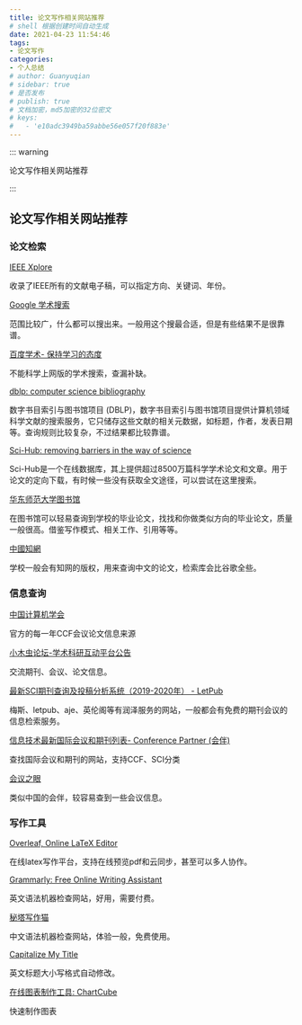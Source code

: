 ```yaml
---
title: 论文写作相关网站推荐
# shell 根据创建时间自动生成
date: 2021-04-23 11:54:46
tags:
- 论文写作
categories:
- 个人总结
# author: Guanyuqian
# sidebar: true
# 是否发布
# publish: true
# 文档加密，md5加密的32位密文
# keys:
# 	- 'e10adc3949ba59abbe56e057f20f883e'
---
```


::: warning

论文写作相关网站推荐

:::

<!-- more -->

## 论文写作相关网站推荐

### 论文检索

[IEEE Xplore](ttps://ieeexplore.ieee.org/Xplore/home.jsp)

收录了IEEE所有的文献电子稿，可以指定方向、关键词、年份。

[Google 学术搜索](http://scholar.google.cn/)

范围比较广，什么都可以搜出来。一般用这个搜最合适，但是有些结果不是很靠谱。

[百度学术- 保持学习的态度](https://xueshu.baidu.com/)

不能科学上网版的学术搜索，查漏补缺。

[dblp: computer science bibliography](https://dblp.org/)

数字书目索引与图书馆项目 (DBLP)，数字书目索引与图书馆项目提供计算机领域科学文献的搜索服务，它只储存这些文献的相关元数据，如标题，作者，发表日期等。查询规则比较复杂，不过结果都比较靠谱。

[Sci-Hub: removing barriers in the way of science](https://sci-hub.se/)

Sci-Hub是一个在线数据库，其上提供超过8500万篇科学学术论文和文章。用于论文的定向下载，有时候一些没有获取全文途径，可以尝试在这里搜索。

[华东师范大学图书馆](http://www.lib.ecnu.edu.cn/)

在图书馆可以轻易查询到学校的毕业论文，找找和你做类似方向的毕业论文，质量一般很高。借鉴写作模式、相关工作、引用等等。

[中國知網](http://cnki.sris.com.tw/)

学校一般会有知网的版权，用来查询中文的论文，检索库会比谷歌全些。

### 信息查询

[中国计算机学会](https://www.ccf.org.cn/)

官方的每一年CCF会议论文信息来源

[小木虫论坛-学术科研互动平台公告](http://muchong.com/bbs/)

交流期刊、会议、论文信息。

[最新SCI期刊查询及投稿分析系统（2019-2020年） - LetPub](https://www.letpub.com.cn/index.php?page=journalapp)

梅斯、letpub、aje、英伦阁等有润泽服务的网站，一般都会有免费的期刊会议的信息检索服务。

[信息技术最新国际会议和期刊列表- Conference Partner (会伴)](https://www.myhuiban.com/?lang=zh_cn)

查找国际会议和期刊的网站，支持CCF、SCI分类

[会议之眼](https://www.conferenceeye.cn/)

类似中国的会伴，较容易查到一些会议信息。

### 写作工具

[Overleaf, Online LaTeX Editor](https://www.overleaf.com/)

在线latex写作平台，支持在线预览pdf和云同步，甚至可以多人协作。

[Grammarly: Free Online Writing Assistant](https://www.grammarly.com/)

英文语法机器检查网站，好用，需要付费。

[秘塔写作猫](https://xiezuocat.com/)

中文语法机器检查网站，体验一般，免费使用。

[Capitalize My Title](https://capitalizemytitle.com/)

英文标题大小写格式自动修改。

[在线图表制作工具: ChartCube](https://chartcube.alipay.com/)

快速制作图表

